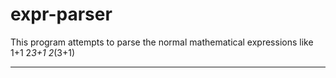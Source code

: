 # expr-parser

This program attempts to parse the normal mathematical expressions like 
1+1
2*3+1
2*(3+1)

---
